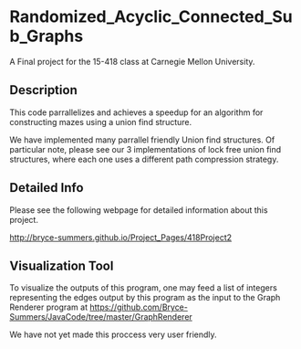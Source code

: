 # Randomized_Acyclic_Connected_Sub_Graphs
A Final project for the 15-418 class at Carnegie Mellon University.

Description
-------

This code parrallelizes and achieves a speedup for an algorithm for constructing mazes using a union find structure.

We have implemented many parrallel friendly Union find structures. Of particular note, please see our 3 implementations of lock free union find structures, where each one uses a different path compression strategy.

Detailed Info
-----

Please see the following webpage for detailed information about this project.

http://bryce-summers.github.io/Project_Pages/418Project2



Visualization Tool
-----------------

To visualize the outputs of this program, one may feed a list of integers representing the edges output by this program
as the input to the Graph Renderer program at https://github.com/Bryce-Summers/JavaCode/tree/master/GraphRenderer

We have not yet made this proccess very user friendly.
